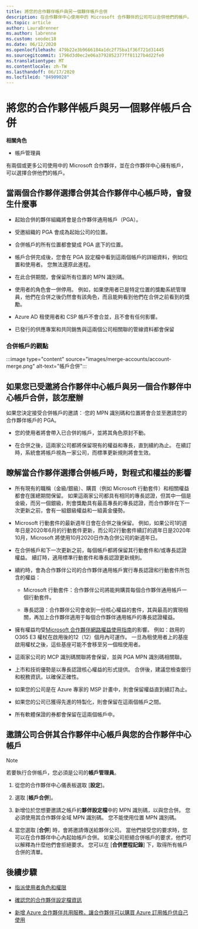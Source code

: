 ```yaml
---
title: 將您的合作夥伴帳戶與另一個夥伴帳戶合併
description: 在合作夥伴中心使用中的 Microsoft 合作夥伴的公司可以合併他們的帳戶。
ms.topic: article
author: LauraBrenner
ms.author: labrenne
ms.custom: seodec18
ms.date: 06/12/2020
ms.openlocfilehash: 479b22e3b9666184a1dc2f75ba1f36f721d31445
ms.sourcegitcommit: 1796d3d0ec2e06a3792852377ff81127b4d22fe0
ms.translationtype: MT
ms.contentlocale: zh-TW
ms.lasthandoff: 06/17/2020
ms.locfileid: "84909028"
---
```

# <a name="merge-your-partner-account-with-another-partner-account"></a>將您的合作夥伴帳戶與另一個夥伴帳戶合併

**相關角色**

- 帳戶管理員

有兩個或更多公司使用中的 Microsoft 合作夥伴，並在合作夥伴中心擁有帳戶，可以選擇合併他們的帳戶。

## <a name="what-happens-when-two-partners-elect-to-merge-their-partner-center-accounts"></a>當兩個合作夥伴選擇合併其合作夥伴中心帳戶時，會發生什麼事

- 起始合併的夥伴組織將會是合作夥伴通用帳戶（PGA）。

- 受邀組織的 PGA 會成為起始公司的位置。

- 合併帳戶的所有位置都會變成 PGA 底下的位置。

- 帳戶合併完成後，您會在 PGA 設定檔中看到這兩個帳戶的詳細資料，例如位置和使用者。 您無法還原此進程。

- 在此合併期間，會保留所有位置的 MPN 識別碼。

- 使用者的角色會一併停用。 例如，如果使用者已是特定位置的獎勵系統管理員，他們在合併之後仍然會有該角色，而且能夠看到他們在合併之前看到的獎勵。

- Azure AD 租使用者和 CSP 帳戶不會合並，且不會有任何影響。

- 已發行的供應專案和共同銷售與這兩個公司相關聯的管線資料都會保留

### <a name="view-of-merged-accounts"></a>合併帳戶的觀點

:::image type="content" source="images/merge-accounts/account-merge.png" alt-text="帳戶合併":::

## <a name="what-to-expect-if-you-have-been-invited-to-merge-your-partner-center-account-with-another-partner-center-account"></a>如果您已受邀將合作夥伴中心帳戶與另一個合作夥伴中心帳戶合併，該怎麼辦

如果您決定接受合併帳戶的邀請：·您的 MPN 識別碼和位置將會合並至邀請您的合作夥伴帳戶的 PGA。

- 您的使用者將會帶入已合併的帳戶，並將其角色原封不動。

- 在合併之後，這兩家公司都將保留現有的權益和專長，直到續約為止。 在續訂時，系統會將帳戶視為一家公司，而標準更新規則將會生效。

## <a name="understand-the-impacts-to-programs-and-benefits-when-partners-elect-to-merge-accounts"></a>瞭解當合作夥伴選擇合併帳戶時，對程式和權益的影響

- 所有現有的職稱（金級/銀級）、購買（例如 Microsoft 行動套件）和相關權益都會在匯總期間保留。 如果這兩家公司都具有相同的專長認證，但其中一個是金級，而另一個銀級，則會獎勵具有最高專長的專長認證，而合作夥伴在下一次更新之前，會有一組銀級權益和一組黃金優勢。 

- Microsoft 行動套件的最新週年日會在合併之後保留。 例如，如果公司1的週年日是2020年6月的行動套件更新，而公司2行動套件續訂的週年日是2020年10月，Microsoft 將使用10月2020日作為合併公司的新週年日。

- 在合併帳戶和下一次更新之前，每個帳戶都將保留其行動套件和/或專長認證權益。 續訂時，適用標準行動套件和專長認證更新規則。

- 續約時，會為合作夥伴公司的合作夥伴通用帳戶實行專長認證和行動套件所包含的權益：

  - Microsoft 行動套件：合作夥伴公司將能夠購買每個合作夥伴通用帳戶一個行動套件。

  - 專長認證：合作夥伴公司會收到一份核心權益的套件，其與最高的實現相關，再加上合作夥伴適用于每個合作夥伴通用帳戶的專長認證權益。

- 擁有權益均受[Microsoft 合作夥伴網路權益使用指南](https://aka.ms/partner-benefits-use-guide)的影響。 例如：啟用的 O365 E3 權杖在啟用後的12（12）個月內可運作。 一旦為租使用者上的基座啟用權杖之後，這些基座可能不會移至另一個租使用者。

- 這兩家公司的 MCP 識別碼關聯將會保留，並與 PGA MPN 識別碼相關聯。

- 上市和技術優勢是以專長認證核心權益的形式提供。 合併後，建議您檢查銀行和稅務資訊，以確保正確性。

- 如果您的公司是在 Azure 專家的 MSP 計畫中，則會保留權益直到續訂為止。

- 如果您的公司已獲得先進的特製化，則會保留在這兩個帳戶之間。

- 所有軟體保證的券都會保留在這兩個帳戶中。 

## <a name="invite-a-company-to-merge-their-partner-center-account-with-your-partner-center-account"></a>邀請公司合併其合作夥伴中心帳戶與您的合作夥伴中心帳戶

>[!Note]
>若要執行合併帳戶，您必須是公司的**帳戶管理員**。

1. 從您的合作夥伴中心儀表板選取 [**設定**]。 

2. 選取 [**帳戶合併**]。

3. 新增位於您想要邀請之帳戶的**夥伴設定檔**中的 MPN 識別碼，以與您合併。 您必須使用其合作夥伴全域 MPN 識別碼。 您不能使用位置 MPN 識別碼。

4. 當您選取 [**合併**] 時，會將邀請傳送給夥伴公司。 當他們接受您的要求時，您可以在合作夥伴中心內起始帳戶合併。 如果公司拒絕合併帳戶的要求，他們可以解釋為什麼他們會拒絕要求。 您可以在 [**合併歷程記錄**] 下，取得所有帳戶合併的清單。

## <a name="next-steps"></a>後續步驟

- [指派使用者角色和權限](permissions-overview.md)

- [確認您的合作夥伴設定檔資訊](update-your-partner-profile.md)

- [新增 Azure 合作夥伴共用服務，讓合作夥伴可以購買 Azure 訂用帳戶供自己使用](shared-services.md)
